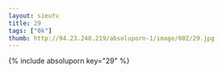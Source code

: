 ```yaml
--- 
layout: sieutv
title: 29
tags: ["0k"]
thumb: http://94.23.248.219/absoluporn-1/image/002/29.jpg
---
```

{% include absoluporn key="29" %} 
